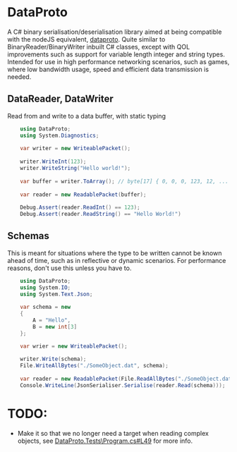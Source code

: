 # DataProto
A C# binary serialisation/deserialisation library aimed at being compatible with the nodeJS equivalent,
[dataproto](https://www.npmjs.com/package/dataproto?activeTab=readme). Quite similar to BinaryReader/BinaryWriter
inbuilt C# classes, except with QOL improvements such as support for variable length integer and string types.
Intended for use in high performance networking scenarios, such as games, where low bandwidth usage, speed and
efficient data transmission is needed.

## DataReader, DataWriter
Read from and write to a data buffer, with static typing

```csharp
    using DataProto;
    using System.Diagnostics;
    
    var writer = new WriteablePacket();
    
    writer.WriteInt(123);
    writer.WriteString("Hello world!");
    
    var buffer = writer.ToArray(); // byte[17] { 0, 0, 0, 123, 12, ... }
    
    var reader = new ReadablePacket(buffer);
    
    Debug.Assert(reader.ReadInt() == 123);
    Debug.Assert(reader.ReadString() == "Hello World!")
```

## Schemas
This is meant for situations where the type to be written cannot be known ahead of time, such as in reflective
or dynamic scenarios. For performance reasons, don't use this unless you have to.

```csharp
    using DataProto;
    using System.IO;
    using System.Text.Json;
    
    var schema = new
    {
        A = "Hello",
        B = new int[3]
    };

    var wrier = new WriteablePacket();
    
    writer.Write(schema);
    File.WriteAllBytes("./SomeObject.dat", schema);
    
    var reader = new ReadablePacket(File.ReadAllBytes("./SomeObject.dat"));
    Console.WriteLine(JsonSerialiser.Serialise(reader.Read(schema)));
```

# TODO:
 - Make it so that we no longer need a target when reading complex objects, see [DataProto.Tests\Program.cs#L49](DataProto.Tests/Program.cs) for more info.